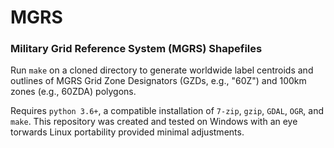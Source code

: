 # MGRS
### Military Grid Reference System (MGRS) Shapefiles

Run `make` on a cloned directory to generate worldwide label centroids and outlines of MGRS Grid Zone Designators (GZDs, e.g., "60Z") and 100km zones (e.g., 60ZDA) polygons.

Requires `python 3.6+`, a compatible installation of `7-zip`, `gzip`, `GDAL`, `OGR`, and `make`. This repository was created and tested on Windows with an eye torwards Linux portability provided minimal adjustments.

